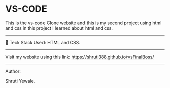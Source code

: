 ﻿# VS-CODE
This is the vs-code Clone website and this is my second project using html and css in this project I learned about html and css.
<hr>

🚀 Teck Stack Used: HTML and CSS.
<hr>

Visit my website using this link: https://shruti388.github.io/vsFinalBoss/
<hr>

Author:

Shruti Yewale.
